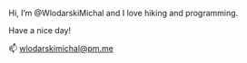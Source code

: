 Hi, I’m @WlodarskiMichal and 
I love hiking and programming.

Have a nice day!

📫 wlodarskimichal@pm.me

